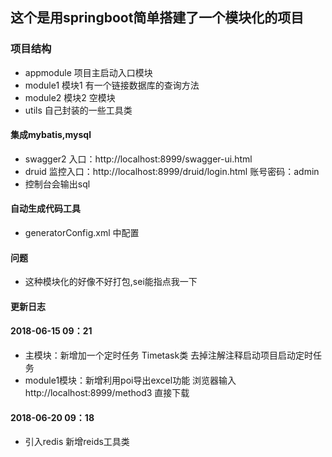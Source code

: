 ## 这个是用springboot简单搭建了一个模块化的项目 ##
### 项目结构 ###
* appmodule 项目主启动入口模块
* module1 模块1 有一个链接数据库的查询方法
* module2 模块2 空模块
* utils 自己封装的一些工具类

#### 集成mybatis,mysql ####
+ swagger2 入口：http://localhost:8999/swagger-ui.html
+ druid 监控入口：http://localhost:8999/druid/login.html 账号密码：admin
+ 控制台会输出sql

#### 自动生成代码工具 ####
+ generatorConfig.xml 中配置
#### 问题 ####
+ 这种模块化的好像不好打包,sei能指点我一下
#### 更新日志 ####
#### 2018-06-15 09：21 ####
+ 主模块：新增加一个定时任务 Timetask类 去掉注解注释启动项目启动定时任务 
+ module1模块：新增利用poi导出excel功能 浏览器输入 http://localhost:8999/method3 直接下载 
#### 2018-06-20 09：18 ####
+ 引入redis 新增reids工具类